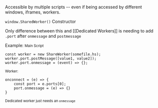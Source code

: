Accessible by multiple scripts -- even if being accessed by different windows, iframes, workers. 

`window.SharedWorker()`
	Constructor

Only difference between this and [[Dedicated Workers]] is needing to add `.port` after `onmessage` and `postmessage`

Example:
<small>Main Script</small>
```
const worker = new ShareWorker(somefile.hs);
worker.port.postMessage([value1, value2]);
worker.port.onmessage = (event) => {};
```

<small>Worker:</small>
```
onconnect = (e) => {
	const port = e.ports[0];
	port.onmessage = (e) => {}
}
```
<sup>Dedicated worker just needs an `onmessage`</sup>
